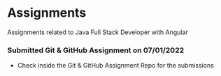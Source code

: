 # Assignments
Assignments related to Java Full Stack Developer with Angular

### Submitted Git & GitHub Assignment on 07/01/2022
- Check inside the Git & GitHub Assignment Repo for the submissions

